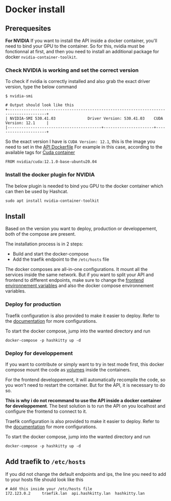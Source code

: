 # Docker install

## Prerequesites

**For NVIDIA**
If you want to install the API inside a docker container, you'll need to bind your GPU to the container. So for this, nvidia must be fonctionnal at first, and then you need to install an additional package for docker `nvidia-container-toolkit`.

### Check NVIDIA is working and set the correct version

To check if nvidia is correctly installed and also grab the exact driver version, type the below command

```
$ nvidia-smi

# Output should look like this
+---------------------------------------------------------------------------------------+
| NVIDIA-SMI 530.41.03              Driver Version: 530.41.03    CUDA Version: 12.1     |
|-----------------------------------------+----------------------+----------------------+
```

So the exact version I have is `CUDA Version: 12.1`, this is the image you need to set in the [API Dockerfile](./hashkitty-server/Dockerfile)
For example in this case, according to the available tags for [Cuda container](https://hub.docker.com/r/nvidia/cuda/tags)
```
FROM nvidia/cuda:12.1.0-base-ubuntu20.04
```

### Install the docker plugin for NVIDIA

The below plugin is needed to bind you GPU to the docker container which can then be used by Hashcat.

```
sudo apt install nvidia-container-toolkit
```

## Install

Based on the version you want to deploy, production or developpement, both of the compose are present.

The installation process is in 2 steps:
- Build and start the docker-compose
- Add the traefik endpoint to the `/etc/hosts` file

The docker composes are all-in-one configurations. It mount all the services inside the same network. But if you want to split your API and frontend to different endpoints, make sure to change the [frontend environnement variables](./hashkitty-front//docker/.env) and also the docker compose environnement variables.

### Deploy for production

Traefik configuration is also provided to make it easier to deploy. Refer to the [documentation](https://doc.traefik.io/traefik/) for more configurations.

To start the docker compose, jump into the wanted directory and run

```
docker-compose -p hashkitty up -d
```

### Deploy for developpement

If you want to contribute or simply want to try in test mode first, this docker compose mount the code as [volumes](https://docs.docker.com/storage/volumes/) inside the containers. 

For the frontend developpement, it will automatically recompile the code, so you won't need to restart the container. But for the API, it is necessary to do so.

**This is why i do not recommand to use the API inside a docker container for developpement**. The best solution is to run the API on you localhost and configure the frontend to connect to it.

Traefik configuration is also provided to make it easier to deploy. Refer to the [documentation](https://doc.traefik.io/traefik/) for more configurations.

To start the docker compose, jump into the wanted directory and run

```
docker-compose -p hashkitty up -d
```

## Add traefik to `/etc/hosts`

If you did not change the default endpoints and ips, the line you need to add to your hosts file should look like this

```
# Add this inside your /etc/hosts file
172.123.0.2     traefik.lan  api.hashkitty.lan  hashkitty.lan
```